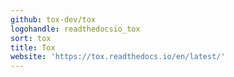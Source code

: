```yaml
---
github: tox-dev/tox
logohandle: readthedocsio_tox
sort: tox
title: Tox
website: 'https://tox.readthedocs.io/en/latest/'
---
```

